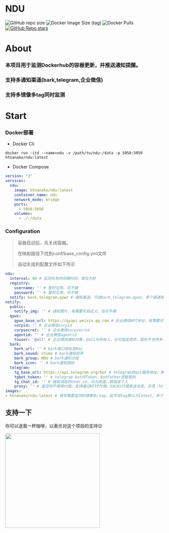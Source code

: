 # NDU

![GitHub repo size](https://img.shields.io/github/repo-size/htnanako/ndu)
![Docker Image Size (tag)](https://img.shields.io/docker/image-size/htnanako/ndu/latest)
![Docker Pulls](https://img.shields.io/docker/pulls/htnanako/ndu)
[![GitHub Repo stars](https://img.shields.io/github/stars/htnanako/ndu?style=social)](https://github.com/htnanako/ndu/stargazers)

# About

### 本项目用于监测Dockerhub的容器更新，并推送通知提醒。
### 支持多通知渠道(bark,telegram,企业微信)
### 支持多镜像多tag同时监测

# Start

### Docker部署

- Docker Cli
```shell
docker run -itd --name=ndu -v /path/to/ndu:/data -p 5050:5050 htnanako/ndu:latest
```

- Docker Compose
```yaml
version: "3"
services:
  ndu:
    image: htnanako/ndu:latest
    container_name: ndu
    network_mode: bridge
    ports:
      - 5050:5050
    volumes:
      - ./:/data
```

### Configuration

> 容器启动后，先关闭容器。
> 
> 在映射路径下找到conf/base_config.yml文件
> 
> 自动生成的配置文件如下所示

```yaml
ndu:
  interval: 60 # 监测任务的间隔时间，单位为秒
  registry:
    username: '' # 暂时无用，可不填
    password: '' # 暂时无用，可不填
  notify: bark,telegram,qywx # 通知渠道，可选bark,telegram,qywx，多个渠道用逗号分隔
notify:
  public:
    notify_img: '' # 通知图片，有需要可自定义，也可不填
  qywx:
    qywx_base_url: https://qyapi.weixin.qq.com # 企业微信API地址，有需要可自定义
    corpid: '' # 企业微信corpid
    corpsecret: '' # 企业微信corpsecret
    agentid: '' # 企业微信agentid
    touser: '@all' # 企业微信通知对象，@all为所有人，也可指定成员，暂时不支持多个
  bark:
    bark_url: '' # bark接口地址及Key
    bark_sound: chime # bark通知铃声
    bark_group: NDU # bark通知分组
    bark_icon: '' # bark通知图标
  telegram:
    tg_base_url: https://api.telegram.org/bot # telegram的api服务地址，默认是官方，可以改为自建
    tgbot_token: '' # telegram bot的Token，BotFather获取到的
    tg_chat_id: '' # 接收消息的chat_id，可为频道、群组或个人
    proxy: '' # 留空则不使用代理。支持通过HTTP代理、SOCKS代理发送消息。示范：http://localhost:8030 或 socks5://user:pass@host:port
images:
- htnanako/ndu:latest # 填写需要监测的镜像名:tag，如不加tag默认为latest，多个镜像按相同格式一行一个
```


## 支持一下

你可以送我一杯咖啡，以表示对这个项目的支持😉

<img src="https://nanako-1253183981.cos.ap-guangzhou.myqcloud.com/public-IMG/bmc_qr.png" width="300" />